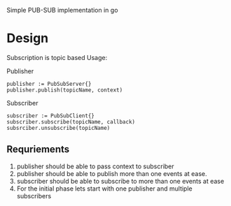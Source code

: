 Simple PUB-SUB implementation in go

Design
======

Subscription is topic based
Usage:


Publisher

```
publisher := PubSubServer{}
publisher.publish(topicName, context)
```

Subscriber

```
subscriber := PubSubClient{}
subscriber.subscribe(topicName, callback) 
subsrciber.unsubscribe(topicName)

```


Requriements
------------
1. publisher should be able to pass context to subscriber
2. publisher should be able to publish more than one events at ease.
3. subscriber should be able to subscribe to more than one events at ease
4. For the initial phase lets start with one publisher and multiple subscribers